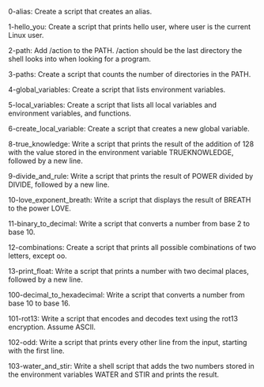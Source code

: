 0-alias: Create a script that creates an alias.

1-hello_you: Create a script that prints hello user, where user is the current Linux user.

2-path: Add /action to the PATH. /action should be the last directory the shell looks into when looking for a program.

3-paths: Create a script that counts the number of directories in the PATH.

4-global_variables: Create a script that lists environment variables.

5-local_variables: Create a script that lists all local variables and environment variables, and functions.

6-create_local_variable: Create a script that creates a new global variable.

8-true_knowledge: Write a script that prints the result of the addition of 128 with the value stored in the environment variable TRUEKNOWLEDGE, followed by a new line.

9-divide_and_rule: Write a script that prints the result of POWER divided by DIVIDE, followed by a new line.

10-love_exponent_breath: Write a script that displays the result of BREATH to the power LOVE.

11-binary_to_decimal: Write a script that converts a number from base 2 to base 10.

12-combinations: Create a script that prints all possible combinations of two letters, except oo.

13-print_float: Write a script that prints a number with two decimal places, followed by a new line.

100-decimal_to_hexadecimal: Write a script that converts a number from base 10 to base 16.

101-rot13: Write a script that encodes and decodes text using the rot13 encryption. Assume ASCII.

102-odd: Write a script that prints every other line from the input, starting with the first line.

103-water_and_stir: Write a shell script that adds the two numbers stored in the environment variables WATER and STIR and prints the result.

